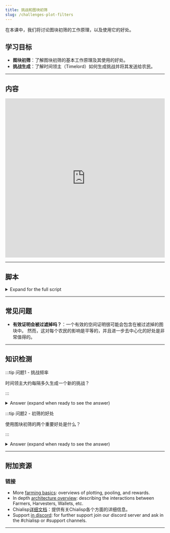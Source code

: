 ```yaml
---
title: 挑战和图块初筛
slug: /challenges-plot-filters
---
```


在本课中，我们将讨论图块初筛的工作原理，以及使用它的好处。

## 学习目标

- **图块初筛**：了解图块初筛的基本工作原理及其使用的好处。
- **挑战生成**：了解时间领主（Timelord）如何生成挑战并将其发送给农民。

---

## 内容

<div class="videoWrapper">
<iframe width="100%" height="504" src="https://www.youtube.com/embed/7L17dRNI6Kc" frameborder="0" allowfullscreen="allowfullscreen"></iframe>
</div>

---

## 脚本

<details>

<summary> Expand for the full script </summary>

0:00\
时间领主大约每9秒生成一个新挑战。 然后将其与每个图块的ID进行哈希处理。

0:20\
如果哈希值以9个零开头，该图块被认为有资格进行收割。 这称为图块初筛。 图块初筛作为去中心化的力量，进一步随机化赢得区块的农民，并减少每个挑战所需的总计算量。

0:40\
当农民收到挑战时，收割者首先确定哪些图块是有效的并通过图块初筛，然后生成潜在的空间证明并提交给时间领主进行验证和审查。

1:00\
时间领主将选择最符合挑战的空间证明，并使用挑战和提供的空间证明作为输入，运行一个VDF来证明时间已经过去，并生成下一个挑战。

</details>

---

## 常见问题

- **有效证明会被过滤掉吗？**：一个有效的空间证明很可能会包含在被过滤掉的图块中。 然而，这对每个农民的影响是平等的，并且进一步去中心化的好处是非常值得的。

---

## 知识检测

:::tip 问题1 - 挑战频率

时间领主大约每隔多久生成一个新的挑战？

:::

<details>

<summary> Answer (expand when ready to see the answer)  </summary>

大约每9秒钟

</details>

:::tip 问题2 - 初筛的好处

使用图块初筛的两个重要好处是什么？

:::

<details>

<summary> Answer (expand when ready to see the answer)  </summary>

1. 进一步去中心化了网络。
2. 它减少了所需的计算量，提高了网络的效率。

</details>

---

## 附加资源

### 链接

- More [farming basics](https://docs.chia.net/reference-client/farming/farming-basics): overviews of plotting, pooling, and rewards.
- In depth [architecture overview](https://docs.chia.net/chia-blockchain/architecture/architecture-overview): describing the interactions between Farmers, Harvesters, Wallets, etc.
- Chialisp[详细文档](https://chialisp.com/)：提供有关Chialisp各个方面的详细信息。
- Support [in discord](https://discord.gg/chia): for further support join our discord server and ask in the #chialisp or #support channels.

---
